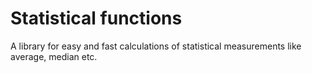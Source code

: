 <!--
title: "Statistical functions"
custom_edit_url: https://github.com/netdata/netdata/edit/master/libnetdata/statistical/README.md
sidebar_label: "Statistical functions"
learn_status: "Published"
learn_topic_type: "Tasks"
learn_rel_path: "Developers/libnetdata libraries"
-->

# Statistical functions

A library for easy and fast calculations of statistical measurements like average, median etc.
